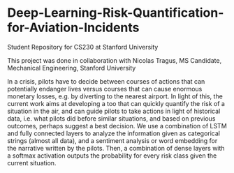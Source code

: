 # Deep-Learning-Risk-Quantification-for-Aviation-Incidents
Student Repository for CS230 at Stanford University

This project was done in collaboration with Nicolas Tragus, MS Candidate, Mechanical Engineering, Stanford University  


In a crisis, pilots have to decide between courses of actions that can potentially endanger lives versus courses that can cause enormous monetary losses, e.g. by diverting to the nearest airport. In light of this, the current work aims at developing a too that can quickly quantify the risk of a situation in the air, and can guide pilots to take actions in light of historical data, i.e. what pilots did before similar situations, and based on previous outcomes, perhaps suggest a best decision. 
We use a combination of LSTM and fully connected layers to analyze the information given as categorical strings (almost all data), and a sentiment analysis or word embedding for the narrative written by the pilots. Then, a combination of dense layers with a softmax activation outputs the probability for every risk class given the current situation. 
